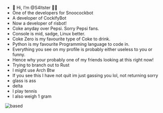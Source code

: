 - 👋 Hi, I’m @S4ltster 🧂🧂
- One of the developers for Snoocockbot 
- A developer of CockifyBot
- Now a developer of risbot!
- Coke anyday over Pepsi. Sorry Pepsi fans.
- Console is mid, sadge, Linux better.
- Coke Zero is my favourite type of Coke to drink.
- Python is my favourite Programming language to code in.
- Everything you see on my profile is probably either useless to you or funny.
- Hence why your probably one of my friends looking at this right now!
- Trying to branch out to Rust
- I might use Arch Btw
- If you see this I have not quit im just gassing you lol, not returning sorry
- glass is ass
- delta
- I play tennis
- I also weigh 1 gram

![based](https://www.serebii.net/swordshield/pokemon/380.png)




<!---
S4ltster/S4ltster is a ✨ special ✨ repository because its `README.md` (this file) appears on your GitHub profile.
You can click the Preview link to take a look at your changes.
--->
